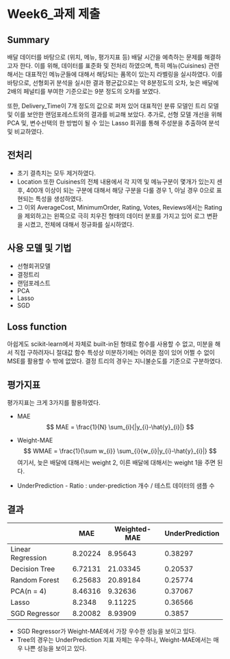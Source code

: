 # Week6_과제 제출

## Summary

배달 데이터를 바탕으로 (위치, 메뉴, 평가지표 등) 배달 시간을 예측하는 문제를 해결하고자 한다. 이를 위해, 데이터를 표준화 및 전처리 하였으며, 특히 메뉴(Cuisines) 관련 해서는 대표적인 메뉴군들에 대해서 해당되는 품목이 있는지 라벨링을 실시하였다. 이를 바탕으로, 선형회귀 분석을 실시한 결과 평균값으로는 약 8분정도의 오차, 늦은 배달에 2배의 페널티를 부여한 기준으로는 9분 정도의 오차를 보였다.

또한, Delivery_Time이 7개 정도의 값으로 퍼져 있어 대표적인 분류 모델인 트리 모델 및 이를 보안한 랜덤포레스트와의 결과를 비교해 보았다. 추가로, 선형 모델 개선을 위해 PCA 및, 변수선택의 한 방법이 될 수 있는 Lasso 회귀를 통해 주성분을 추출하여 분석 및 비교하였다.

## 전처리

- 초기 결측치는 모두 제거하였다. 
- Location 또한 Cuisines의 전체 내용에서 각 지역 및 메뉴구분이 몇개가 있는지 센 후, 400개 이상이 되는 구분에 대해서 해당 구분을 다룰 경우 1, 아닐 경우 0으로 표현되는 특성을 생성하였다.
- 그 이외 AverageCost, MinimumOrder, Rating, Votes, Reviews에서는 Rating을 제외하고는 왼쪽으로 극히 치우진 형태의 데이터 분포를 가지고 있어 로그 변환을 시켰고, 전체에 대해서 정규화를 실시하였다.

## 사용 모델 및 기법

- 선형회귀모델
- 결정트리
- 랜덤포레스트
- PCA
- Lasso
- SGD

## Loss function

아쉽게도 scikit-learn에서 자체로 built-in된 형태로 함수를 사용할 수 없고, 미분을 해서 직접 구하려자니 절대값 함수 특성상 미분하기에는 어려운 점이 있어 어쩔 수 없이 MSE를 활용할 수 밖에 없었다. 결정 트리의 경우는 지니불순도를 기준으로 구분하였다.

## 평가지표

평가지표는 크게 3가지를 활용하였다.

- MAE
  $$
  MAE = \frac{1}{N} \sum_{i}{|y_{i}-\hat{y}_{i}|}
  $$
  

- Weight-MAE
  $$
  WMAE = \frac{1}{\sum w_{i}} \sum_{i}{w_{i}|y_{i}-\hat{y}_{i}|}
  $$
  여기서, 늦은 배달에 대해서는 weight 2, 이른 배달에 대해서는 weight 1을 주면 된다.

- UnderPrediction - Ratio : under-prediction 개수 / 테스트 데이터의 샘플 수

  

## 결과

|                   | MAE     | Weighted-MAE | UnderPrediction |
| ----------------- | ------- | ------------ | --------------- |
| Linear Regression | 8.20224 | 8.95643      | 0.38297         |
| Decision Tree     | 6.72131 | 21.03345     | 0.20537         |
| Random Forest     | 6.25683 | 20.89184     | 0.25774         |
| PCA(n = 4)        | 8.46316 | 9.32636      | 0.37067         |
| Lasso             | 8.2348  | 9.11225      | 0.36566         |
| SGD Regressor     | 8.20082 | 8.93909      | 0.3857          |

- SGD Regressor가 Weight-MAE에서 가장 우수한 성능을 보이고 있다.
- Tree의 경우는 UnderPrediction 지표 자체는 우수하나, Weight-MAE에서는 매우 나쁜 성능을 보이고 있다. 